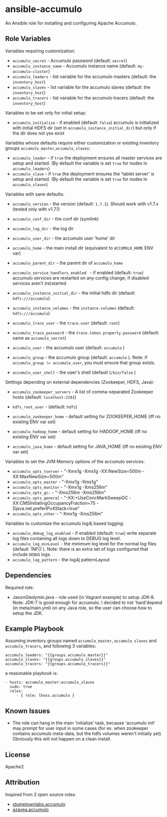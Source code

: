 # ansible-accumulo
An Ansible role for installing and configuring Apache Accumulo.


## Role Variables

Variables requiring customization:

- `accumulo_secret` - Accumulo password (default: `secret`)
- `accumulo_instance_name` - Accumulo instance name (default: `my-accumulo-cluster`)
- `accumulo_leaders` - list variable for the accumulo masters (default: the `inventory_host`)
- `accumulo_slaves` -  list variable for the accumulo slaves  (default: the `inventory_host`)
- `accumulo_tracers` - list variable for the accumulo tracers (default: the `inventory_host`)

Variables to be set only for initial setup:
- `accumulo_initialize` - if enabled (default: `false`) accumulo is initialized with initial HDFS dir (set in `accumulo_instance_initial_dir`) but only if the dir does not yes exist

Variables whose defaults require either customization or existing inventory groups `accumulo_master`,`accumulo_slaves`:

- `accumulo_leader` - if `true` the deployment ensures all master services are setup and started.
                      (By default the variable is set `true` for nodes in `accumulo_leaders`)
- `accumulo_slave` -  if `true` the deployment ensures the 'tablet server' is setup and started.
                      (By default the variable is set `true` for nodes in `accumulo_slaves`)

Variables with sane defaults: 

- `accumulo_version` - the version (default: `1.7.1`). Should work with v1.7.x (tested only with v1.7.1)
- `accumulo_conf_dir` - the conf dir (symlink)
- `accumulo_log_dir` - the log dir
- `accumulo_user_dir` - the accumulo user 'home' dir
- `accumulo_home` - the main install dir (equivalent to `ACCUMULO_HOME` ENV var)
- `accumulo_parent_dir` - the parent dir of `accumulo_home`

- `accumulo_service_handlers_enabled ` - if enabled (default: `true`) accumulo services are restarted on any config change; if disabled services aren't (re)started
- `accumulo_instance_initial_dir` - the initial hdfs dir  (default: `hdfs:///accumulo`)
- `accumulo_instance_volumes` - the `instance.volumes` (default: `hdfs:///accumulo`)
- `accumulo_trace_user` - the `trace.user` (default: `root`)
- `accumulo_trace_password` - the `trace.token.property.password` (default: same as `accumulo_secret`)
- `accumulo_user` - the accumulo user (default: `accumulo` )
- `accumulo_group` - the accumulo group (default: `accumulo` ). Note: if `accumulo_group != accumulo_user`, you must ensure that group exists.
- `accumulo_user_shell` - the user's shell (default (`/bin/false` )


Settings depending on external dependencies (Zookeeper, HDFS, Java):

- `accumulo_zookeeper_servers` - A list of comma-separated Zookeeper hosts (default: `localhost:2181`)
- `hdfs_root_user` - (default: `hdfs`)

- `accumulo_zookeeper_home` - default setting for ZOOKEEPER_HOME (iff no existing ENV var set)
- `accumulo_hadoop_home` - default setting for HADOOP_HOME (iff no existing ENV var set)
- `accumulo_java_home` - default setting for JAVA_HOME (iff no existing ENV var set)


Variables to set the JVM Memory options of the accumulo services:

- `accumulo_opts_tserver` - "-Xmx1g -Xms1g -XX:NewSize=500m -XX:MaxNewSize=500m"
- `accumulo_opts_master`  - "-Xmx1g -Xms1g"
- `accumulo_opts_monitor` - "-Xmx1g -Xms256m"
- `accumulo_opts_gc:`     - "-Xmx256m -Xms256m"
- `accumulo_opts_general` - "-XX:+UseConcMarkSweepGC -XX:CMSInitiatingOccupancyFraction=75 -Djava.net.preferIPv4Stack=true"
- `accumulo_opts_other`   -  "-Xmx1g -Xms256m"

Variables to customize the accumulo log4j based logging:

- `accumulo_debug_log_enabled` - if enabled (default: `true`) write separate log files containing all logs down to DEBUG log level.
- `accumulo_log_minLevel` - the minimum log level for the normal log files (default ´INFO´). Note: there is an extra set of logs configured that include `DEBUG` logs.
- `accumulo_log_pattern` - the log4j patternLayout


## Dependencies

Required role:

- JasonGiedymin.java - role used (in Vagrant example) to setup JDK-8. Note: JDK-7 is good enough for accumulo.
  I decided to not 'hard'depend (in meta/main.yml) on any Java role, so the user can choose how to setup the JDK.
   

## Example Playbook
Assuming inventory groups named `accumulo_master`, `accumulo_slaves` and `accumulo_tracers`, and following 3 variables:

    accumulo_leaders: "{{groups.accumulo_master}}"
    accumulo_slaves: "{{groups.accumulo_slaves}}"
    accumulo_tracers: "{{groups.accumulo_tracers}}"
 
a reasonable playbook is:
    
    - hosts: accumulo_master:accumulo_slaves
      sudo: true
      roles:
         - { role: lhoss.accumulo }


## Known Issues
* The role can hang in the main 'initialize' task, because 'accumulo init' may prompt for user input in some cases (for ex. when zookeeper contains accumulo meta-data, but the hdfs volumes weren't initially yet). Obviously this will not happen on a clean install.

## License
Apache2

## Attribution
Inspired from 2 open source roles:

* [stumptownlabs.accumulo](https://github.com/stumptownlabs/ansible-accumulo)
* [azavea.accumulo](https://github.com/azavea/ansible-accumulo)
